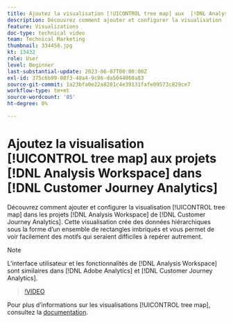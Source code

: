 ```yaml
---
title: Ajoutez la visualisation [!UICONTROL tree map] aux  [!DNL Analysis Workspace] projets
description: Découvrez comment ajouter et configurer la visualisation [!UICONTROL tree map] dans [!DNL Analysis Workspace] projects in [!DNL Customer Journey Analytics].
feature: Visualizations
doc-type: technical video
team: Technical Marketing
thumbnail: 334458.jpg
kt: 13432
role: User
level: Beginner
last-substantial-update: 2023-06-07T00:00:00Z
exl-id: 375c6b09-08f3-48a4-9c86-da5044060a83
source-git-commit: 1a23bfa0e22a8201c4e39131fafe09573c829ce7
workflow-type: tm+mt
source-wordcount: '85'
ht-degree: 0%

---
```


# Ajoutez la visualisation [!UICONTROL tree map] aux projets [!DNL Analysis Workspace] dans [!DNL Customer Journey Analytics]

Découvrez comment ajouter et configurer la visualisation [!UICONTROL tree map] dans les projets [!DNL Analysis Workspace] de [!DNL Customer Journey Analytics]. Cette visualisation crée des données hiérarchiques sous la forme d’un ensemble de rectangles imbriqués et vous permet de voir facilement des motifs qui seraient difficiles à repérer autrement.

>[!NOTE]
>
>L’interface utilisateur et les fonctionnalités de [!DNL Analysis Workspace] sont similaires dans [!DNL Adobe Analytics] et [!DNL Customer Journey Analytics].

>[!VIDEO](https://video.tv.adobe.com/v/334458/?quality=12&learn=on)

Pour plus d’informations sur les visualisations [!UICONTROL tree map], consultez la [documentation](https://experienceleague.adobe.com/docs/analytics-platform/using/cja-workspace/visualizations/treemap.html).
